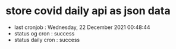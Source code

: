 # store covid daily api as json data

- last cronjob : Wednesday, 22 December 2021 00:48:44
- status og cron : success
- status daily cron : success
      
      